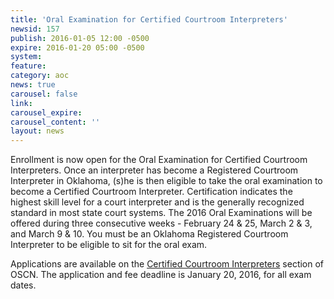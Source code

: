 ```yaml
---
title: 'Oral Examination for Certified Courtroom Interpreters'
newsid: 157
publish: 2016-01-05 12:00 -0500
expire: 2016-01-20 05:00 -0500
system: 
feature: 
category: aoc
news: true
carousel: false
link: 
carousel_expire: 
carousel_content: ''
layout: news
---
```

<p>Enrollment is now open for the Oral Examination for Certified Courtroom Interpreters.   Once an interpreter has become a Registered Courtroom Interpreter in Oklahoma, (s)he is then eligible to take the oral examination to become a Certified Courtroom Interpreter.   Certification indicates the highest skill level for a court interpreter and is the generally recognized standard in most state court systems.  The 2016 Oral Examinations will be offered during three consecutive weeks - February 24 &amp; 25, March 2 &amp; 3, and March 9 &amp; 10.  You must be an Oklahoma Registered Courtroom Interpreter to be eligible to sit for the oral exam.</p>
<p>Applications are available on the <a href="http://www.oscn.net/static/forms/aoc_forms/interpreter.asp" target="_blank">Certified Courtroom Interpreters</a> section of OSCN.  The application and fee deadline is January 20, 2016, for all exam dates.</p>
